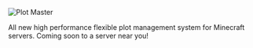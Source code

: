 ![Plot Master](http://i.imgur.com/54zjI2U.png)

All new high performance flexible plot management system for Minecraft servers. Coming soon to a server near you!
